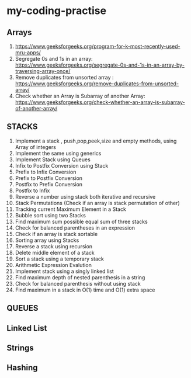 # my-coding-practise

## Arrays
1. https://www.geeksforgeeks.org/program-for-k-most-recently-used-mru-apps/
2. Segregate 0s and 1s in an array: https://www.geeksforgeeks.org/segregate-0s-and-1s-in-an-array-by-traversing-array-once/
3. Remove duplicates from unsorted array : https://www.geeksforgeeks.org/remove-duplicates-from-unsorted-array/
4. Check whether an Array is Subarray of another Array: https://www.geeksforgeeks.org/check-whether-an-array-is-subarray-of-another-array/




## STACKS
1. Implement a stack , push,pop,peek,size and empty methods, using Array of integers
2. Implement the same using generics
3. Implement Stack using Queues
4. Infix to Postfix Conversion using Stack
5. Prefix to Infix Conversion
6. Prefix to Postfix Conversion
7. Postfix to Prefix Conversion
8. Postfix to Infix
10. Reverse a number using stack both iterative and recursive
11. Stack Permutations (Check if an array is stack permutation of other)
12. Tracking current Maximum Element in a Stack
13. Bubble sort using two Stacks
14. Find maximum sum possible equal sum of three stacks
15. Check for balanced parentheses in an expression
16. Check if an array is stack sortable
17. Sorting array using Stacks
18. Reverse a stack using recursion
19. Delete middle element of a stack
20. Sort a stack using a temporary stack
21. Arithmetic Expression Evalution
22. Implement stack using a singly linked list
23. Find maximum depth of nested parenthesis in a string
24. Check for balanced parenthesis without using stack
25. Find maximum in a stack in O(1) time and O(1) extra space

## QUEUES

## Linked List

## Strings

## Hashing



